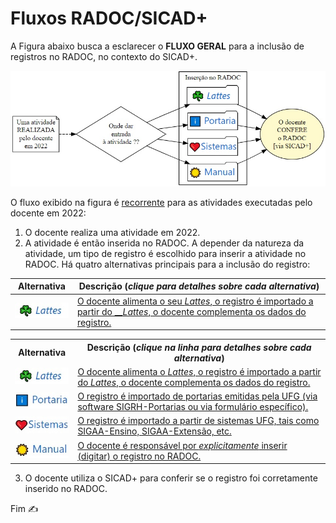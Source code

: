 # Fluxos RADOC/SICAD+

A Figura abaixo busca a esclarecer o **FLUXO GERAL** para a inclusão de registros no RADOC, no contexto do SICAD+.

<img src="../media/fluxo-principal.jpg" width="650">

O fluxo exibido na figura é <ins>recorrente</ins> para as atividades executadas pelo docente em 2022:<br>

1. O docente realiza uma atividade em 2022.
1. A atividade é então inserida no RADOC. A depender da natureza da atividade, um tipo de registro é escolhido para inserir a atividade no RADOC. Há quatro alternativas principais para a inclusão do registro:

|Alternativa|Descrição (_clique para detalhes sobre cada alternativa_)|
|-|-|
|[<img src="../media/icon-lattes.jpg" width=100>](./form-lattes.md)|[O docente alimenta o seu _Lattes_, o registro é importado a partir do ___Lattes_, o docente complementa os dados do registro.](./form-lattes.md)|


<table>
<tr>
<th>Alternativa</th>
  <th>Descrição (<i>clique na linha para detalhes sobre cada alternativa</i>)</th>
</tr>
<tr>
<td> <img src="../media/icon-lattes.jpg" width=100> </td>
  <td><a href="./form-lattes.md">O docente alimenta o <i>Lattes</i>, o registro é importado a partir do <i>Lattes</i>, o docente complementa os dados do registro.</a></td>
</tr>
<tr>
<td> <img src="../media/icon-portaria.jpg" width=100> </td>
<td><a href="./lattes.md">O registro é importado de portarias emitidas pela UFG (via software SIGRH-Portarias ou via formulário específico).</a></td>
</tr>
<tr>
<td> <img src="../media/icon-sistemas.jpg" width=100> </td>
<td><a href="./lattes.md">O registro é importado a partir de sistemas UFG, tais como SIGAA-Ensino, SIGAA-Extensão, etc.</a></td>
</tr>
<tr>
<td> <img src="../media/icon-manual.jpg" width=100> </td>
  <td><a href="./lattes.md">O docente é responsável por <i>explicitamente</i> inserir (digitar) o registro no RADOC.</a></td>
</tr>
</table>

3. O docente utiliza o SICAD+ para conferir se o registro foi corretamente inserido no RADOC.


Fim &#9997;
